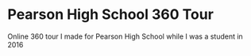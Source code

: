 # Pearson High School 360 Tour
Online 360 tour I made for Pearson High School while I was a student in 2016
